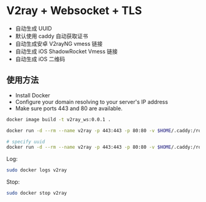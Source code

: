 # V2ray + Websocket + TLS

* 自动生成 UUID
* 默认使用 caddy 自动获取证书
* 自动生成安卓 V2rayNG vmess 链接
* 自动生成 iOS ShadowRocket Vmess 链接
* 自动生成 iOS 二维码

## 使用方法

* Install Docker
* Configure your domain resolving to your server's IP address
* Make sure ports 443 and 80 are available.

``` bash
docker image build -t v2ray_ws:0.0.1 .

docker run -d --rm --name v2ray -p 443:443 -p 80:80 -v $HOME/.caddy:/root/.caddy v2ray_ws:0.0.1 YOURDOMAIN.COM V2RAY_WS && sleep 3s && sudo docker logs v2ray

# specify uuid
docker run -d --rm --name v2ray -p 443:443 -p 80:80 -v $HOME/.caddy:/root/.caddy v2ray_ws:0.0.1 YOURDOMAIN.COM V2RAY_WS UUID && sleep 3s && sudo docker logs v2ray
```

Log:

``` bash
sudo docker logs v2ray
```

Stop:

``` bash
sudo docker stop v2ray
```
